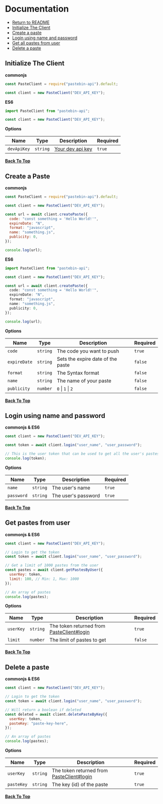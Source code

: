 # Documentation

- [Return to README](../README.md)
- [Initialize The Client](#initialize-the-client)
- [Create a paste](#create-a-paste)
- [Login using name and password](#login-using-name-and-password)
- [Get all pastes from user](#get-pastes-from-user)
- [Delete a paste](#delete-a-paste)

## Initialize The Client

**commonjs**

```js
const PasteClient = require("pastebin-api").default;

const client = new PasteClient("DEV_API_KEY");
```

**ES6**

```ts
import PasteClient from "pastebin-api";

const client = new PasteClient("DEV_API_KEY");
```

**Options**

| Name        | Type     | Description                                        | Required |
| ----------- | -------- | -------------------------------------------------- | -------- |
| `devApiKey` | `string` | [Your dev api key](https://pastebin.com/doc_api#1) | `true`   |

[**Back To Top**](#documentation)

## Create a Paste

**commonjs**

```js
const PasteClient = require("pastebin-api").default;

const client = new PasteClient("DEV_API_KEY");

const url = await client.createPaste({
  code: "const something = 'Hello World!'",
  expireDate: "N",
  format: "javascript",
  name: "something.js",
  publicity: 0,
});

console.log(url);
```

**ES6**

```ts
import PasteClient from "pastebin-api";

const client = new PasteClient("DEV_API_KEY");

const url = await client.createPaste({
  code: "const something = 'Hello World!'",
  expireDate: "N",
  format: "javascript",
  name: "something.js",
  publicity: 0,
});

console.log(url);
```

**Options**

| Name         | Type     | Description                       | Required |
| ------------ | -------- | --------------------------------- | -------- |
| `code`       | `string` | The code you want to push         | `true`   |
| `expireDate` | `string` | Sets the expire date of the paste | `false`  |
| `format`     | `string` | The Syntax format                 | `false`  |
| `name`       | `string` | The name of your paste            | `false`  |
| `publicity`  | `number` | `0` \| `1` \| `2`                 | `false`  |

[**Back To Top**](#documentation)

## Login using name and password

**commonjs & ES6**

```js
const client = new PasteClient("DEV_API_KEY");

const token = await client.login("user_name", "user_password");

// This is the user token that can be used to get all the user's pastes or delete one
console.log(token);
```

**Options**

| Name       | Type     | Description         | Required |
| ---------- | -------- | ------------------- | -------- |
| `name`     | `string` | The user's name     | `true`   |
| `password` | `string` | The user's password | `true`   |

[**Back To Top**](#documentation)

## Get pastes from user

**commonjs & ES6**

```js
const client = new PasteClient("DEV_API_KEY");

// Login to get the token
const token = await client.login("user_name", "user_password");

// Get a limit of 1000 pastes from the user
const pastes = await client.getPastesByUser({
  userKey: token,
  limit: 100, // Min: 1, Max: 1000
});

// An array of pastes
console.log(pastes);
```

**Options**

| Name      | Type     | Description                                                                 | Required |
| --------- | -------- | --------------------------------------------------------------------------- | -------- |
| `userKey` | `string` | The token returned from [PasteClient#login](#login-using-name-and-password) | `true`   |
| `limit`   | `number` | The limit of pastes to get                                                  | `false`  |

[**Back To Top**](#documentation)

## Delete a paste

**commonjs & ES6**

```js
const client = new PasteClient("DEV_API_KEY");

// Login to get the token
const token = await client.login("user_name", "user_password");

// Will return a boolean if deleted
const deleted = await client.deletePasteByKey({
  userKey: token,
  pasteKey: "paste-key-here",
});

// An array of pastes
console.log(pastes);
```

**Options**

| Name       | Type     | Description                                                                 | Required |
| ---------- | -------- | --------------------------------------------------------------------------- | -------- |
| `userKey`  | `string` | The token returned from [PasteClient#login](#login-using-name-and-password) | `true`   |
| `pasteKey` | `string` | The key (id) of the paste                                                   | `true`   |

[**Back To Top**](#documentation)
